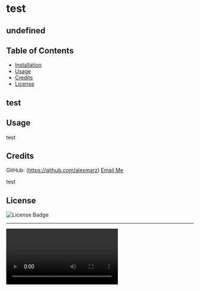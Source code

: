 # test

## undefined
                
## Table of Contents
                
- [Installation](#installation)
- [Usage](#usage)
- [Credits](#credits)
- [License](#license)
                
## test
                
            
                
## Usage
                
test
                
## Credits
                
GitHub: (https://github.com/alexmarz)
[Email Me](mailto:test)

test
                
## License
                
![License Badge](https://badgen.net/gitlab/license/gitlab-org/omnibus-gitlab)
                
---
<video src="2023-05-19%2000-39-18.mp4" controls title="test"></video>